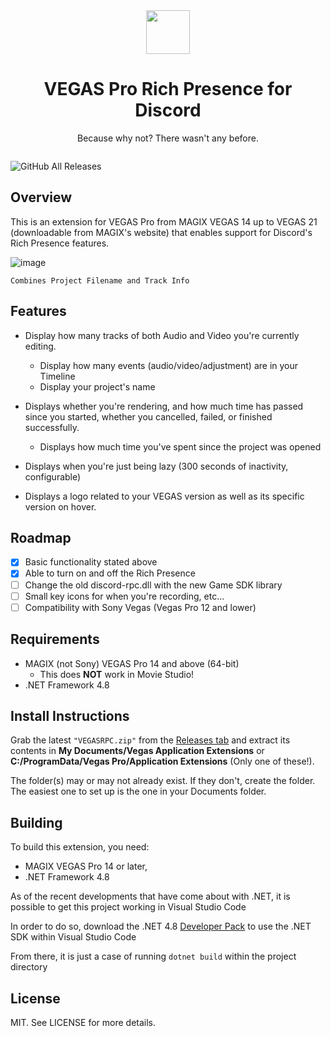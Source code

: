 ﻿<span style="text-align: center; display: inline-block;">
<img src="images/icon.png" style="width: 5em; height: 5em;">

# VEGAS Pro Rich Presence for Discord

Because why not? There wasn't any before.

</span>

![GitHub All Releases](https://img.shields.io/github/downloads/GlitchyPSIX/VEGASRPC/total?color=355fff&label=total%20downloads&style=flat-square)

## Overview

This is an extension for VEGAS Pro from MAGIX VEGAS 14 up to VEGAS 21 (downloadable from MAGIX's website) that enables support for Discord's Rich Presence features.

![image](https://github.com/user-attachments/assets/4680b057-18e2-4f5b-b50e-b1970889e875)

``Combines Project Filename and Track Info``

## Features

 * Display how many tracks of both Audio and Video you're currently editing.
   * Display how many events (audio/video/adjustment) are in your Timeline
   * Display your project's name

 * Displays whether you're rendering, and how much time has passed since you started, whether you cancelled, failed, or finished successfully.
   * Displays how much time you've spent since the project was opened

 * Displays when you're just being lazy (300 seconds of inactivity, configurable)

 * Displays a logo related to your VEGAS version as well as its specific version on hover.

## Roadmap

 - [x] Basic functionality stated above
 - [x] Able to turn on and off the Rich Presence
 - [ ] Change the old discord-rpc.dll with the new Game SDK library
 - [ ] Small key icons for when you're recording, etc...
 - [ ] Compatibility with Sony Vegas (Vegas Pro 12 and lower)

## Requirements

 * MAGIX (not Sony) VEGAS Pro 14 and above (64-bit)
   * This does **NOT** work in Movie Studio!
 * .NET Framework 4.8

## Install Instructions

Grab the latest `"VEGASRPC.zip"` from the [Releases tab](https://github.com/GlitchyPSIX/VEGASRPC/releases/latest) and extract its contents in **My Documents/Vegas Application Extensions** or **C:/ProgramData/Vegas Pro/Application Extensions** (Only one of these!).

The folder(s) may or may not already exist. If they don't, create the folder. The easiest one to set up is the one in your Documents folder.

## Building

To build this extension, you need:
 * MAGIX VEGAS Pro 14 or later,
 * .NET Framework 4.8

As of the recent developments that have come about with .NET, it is possible to get this project working in Visual Studio Code

In order to do so, download the .NET 4.8 [Developer Pack](https://dotnet.microsoft.com/en-us/download/dotnet-framework/thank-you/net48-developer-pack-offline-installer) to use the .NET SDK within Visual Studio Code

From there, it is just a case of running ``dotnet build`` within the project directory


## License

MIT. See LICENSE for more details.
